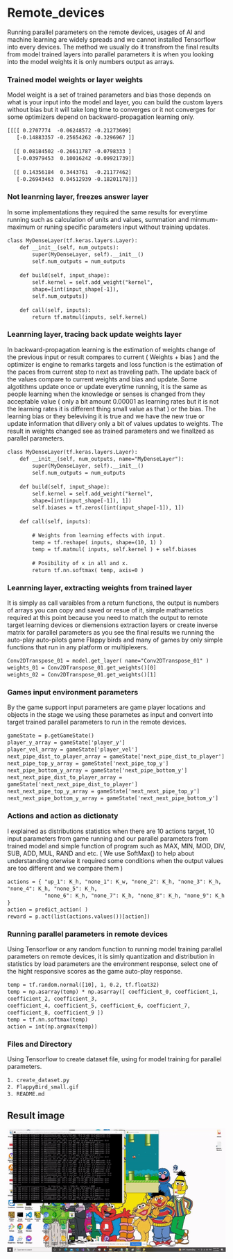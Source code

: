 # Remote_devices
Running parallel parameters on the remote devices, usages of AI and machine learning are widely spreads and we cannot installed Tensorflow into every devices. The method we usually do it transfrom the final results from model trained layers into parallel parameters it is when you looking into the model weights it is only numbers output as arrays.

### Trained model weights or layer weights ###

Model weight is a set of trained parameters and bias those depends on what is your input into the model and layer, you can build the custom layers without bias but it will take long time to converges or it not converges for some optimizers depend on backward-propagation learning only. 
```
[[[[ 0.2707774  -0.06248572 -0.21273609]
   [-0.14883357 -0.25654262 -0.3296967 ]]

  [[ 0.08184502 -0.26611787 -0.0798333 ]
   [-0.03979453  0.10016242 -0.09921739]]

  [[ 0.14356184  0.3443761  -0.21177462]
   [-0.26943463  0.04512939 -0.18201178]]]
```

### Not leanrning layer, freezes answer layer ###

In some implementations they required the same results for everytime running such as calculation of units and values, summation and minmum-maximum or runing specific parameters input without training updates.
```
class MyDenseLayer(tf.keras.layers.Layer):
	def __init__(self, num_outputs):
		super(MyDenseLayer, self).__init__()
		self.num_outputs = num_outputs
		
	def build(self, input_shape):
		self.kernel = self.add_weight("kernel",
		shape=[int(input_shape[-1]),
		self.num_outputs])

	def call(self, inputs):
		return tf.matmul(inputs, self.kernel)
```

### Leanrning layer, tracing back update weights layer ###

In backward-propagation learning is the estimation of weights change of the previous input or result compares to current ( Weights + bias ) and the optimizer is engine to remarks targets and loss function is the estimation of the paces from current step to next as traveling path. The update back of the values compare to current weights and bias and update. Some algotithms update once or update everytime running, it is the same as people learning when the knowledge or senses is changed from they acceptable value ( only a bit amount 0.00001 as learning rates but it is not the learning rates it is different thing small value as that ) or the bias. The learning bias or they beleviving it is true and we have the new true or update information that dilivery only a bit of values updates to weights. The result in weights changed see as trained parameters and we finallzed as parallel parameters.
```
class MyDenseLayer(tf.keras.layers.Layer):
	def __init__(self, num_outputs, name="MyDenseLayer"):
		super(MyDenseLayer, self).__init__()
		self.num_outputs = num_outputs

	def build(self, input_shape):
		self.kernel = self.add_weight("kernel",
		shape=[int(input_shape[-1]), 1])
		self.biases = tf.zeros([int(input_shape[-1]), 1])

	def call(self, inputs):
	
		# Weights from learning effects with input.
		temp = tf.reshape( inputs, shape=(10, 1) )
		temp = tf.matmul( inputs, self.kernel ) + self.biases
		
		# Posibility of x in all and x.
		return tf.nn.softmax( temp, axis=0 )
```

### Leanrning layer, extracting weights from trained layer ###

It is simply as call varaibles from a return functions, the output is numbers of arrays you can copy and saved or resue of it, simple mathametics required at this point because you need to match the output to remote target learning devices or diemensions extraction layers or create inverse matrix for parallel parameters as you see the final results we running the auto-play auto-pilots game Flappy birds and many of games by only simple functions that run in any platform or multiplexers.
```
Conv2DTranspose_01 = model.get_layer( name="Conv2DTranspose_01" )
weights_01 = Conv2DTranspose_01.get_weights()[0]
weights_02 = Conv2DTranspose_01.get_weights()[1]
```

### Games input environment parameters ###

By the game support input parameters are game player locations and objects in the stage we using these parametes as input and convert into target trained parallel parameters to run in the remote devices.
```
gameState = p.getGameState()
player_y_array = gameState['player_y']
player_vel_array = gameState['player_vel']
next_pipe_dist_to_player_array = gameState['next_pipe_dist_to_player']
next_pipe_top_y_array = gameState['next_pipe_top_y']
next_pipe_bottom_y_array = gameState['next_pipe_bottom_y']
next_next_pipe_dist_to_player_array = gameState['next_next_pipe_dist_to_player']
next_next_pipe_top_y_array = gameState['next_next_pipe_top_y']
next_next_pipe_bottom_y_array = gameState['next_next_pipe_bottom_y']
```

### Actions and action as dictionaty ###

I explained as distributions statistics when there are 10 actions target, 10 input parameters from game running and our parallel parameters from trained model and simple function of program such as MAX, MIN, MOD, DIV, SUB, ADD, MUL, RAND and etc. ( We use SoftMax() to help about understanding oterwise it required some conditions when the output values are too different and we compare them ) 
```
actions = { "up_1": K_h, "none_1": K_w, "none_2": K_h, "none_3": K_h, "none_4": K_h, "none_5": K_h, 
            "none_6": K_h, "none_7": K_h, "none_8": K_h, "none_9": K_h }
action = predict_action( )
reward = p.act(list(actions.values())[action])
```

### Running parallel parameters in remote devices ###

Using Tensorflow or any random function to running model training parallel parameters on remote devices, it is simly quantization and distribution in statistics by load parameters are the environment response, select one of the hight responsive scores as the game auto-play response.
```
temp = tf.random.normal([10], 1, 0.2, tf.float32)
temp = np.asarray(temp) * np.asarray([ coefficient_0, coefficient_1, coefficient_2, coefficient_3, 
coefficient_4, coefficient_5, coefficient_6, coefficient_7, coefficient_8, coefficient_9 ])
temp = tf.nn.softmax(temp)
action = int(np.argmax(temp))	
```

### Files and Directory ###

Using Tensorflow to create dataset file, using for model training for parallel parameters.
``` 
1. create_dataset.py
2. FlappyBird_small.gif
3. README.md
``` 

## Result image ##
![Alt text](https://github.com/jkaewprateep/Remote_devices/blob/main/FlappyBird_small.gif?raw=true "Title")
